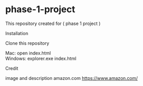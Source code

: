 # phase-1-project
This repository created for ( phase 1 project ) 


Installation

Clone this repository 

Mac: open index.html                                                                                                                                                        
Windows: explorer.exe index.html


Credit

image and description amazon.com  https://www.amazon.com/
